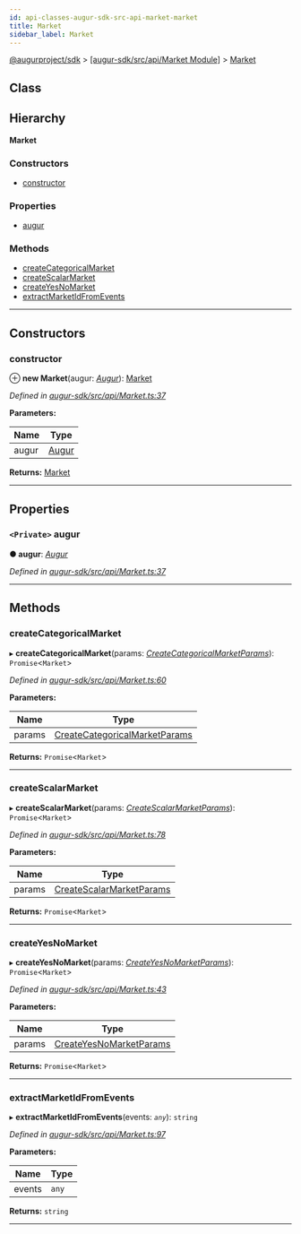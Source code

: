 ```yaml
---
id: api-classes-augur-sdk-src-api-market-market
title: Market
sidebar_label: Market
---
```


[@augurproject/sdk](api-readme.md) > [[augur-sdk/src/api/Market Module]](api-modules-augur-sdk-src-api-market-module.md) > [Market](api-classes-augur-sdk-src-api-market-market.md)

## Class

## Hierarchy

**Market**

### Constructors

* [constructor](api-classes-augur-sdk-src-api-market-market.md#constructor)

### Properties

* [augur](api-classes-augur-sdk-src-api-market-market.md#augur)

### Methods

* [createCategoricalMarket](api-classes-augur-sdk-src-api-market-market.md#createcategoricalmarket)
* [createScalarMarket](api-classes-augur-sdk-src-api-market-market.md#createscalarmarket)
* [createYesNoMarket](api-classes-augur-sdk-src-api-market-market.md#createyesnomarket)
* [extractMarketIdFromEvents](api-classes-augur-sdk-src-api-market-market.md#extractmarketidfromevents)

---

## Constructors

<a id="constructor"></a>

###  constructor

⊕ **new Market**(augur: *[Augur](api-classes-augur-sdk-src-augur-augur.md)*): [Market](api-classes-augur-sdk-src-api-market-market.md)

*Defined in [augur-sdk/src/api/Market.ts:37](https://github.com/AugurProject/augur/blob/304ca83772/packages/augur-sdk/src/api/Market.ts#L37)*

**Parameters:**

| Name | Type |
| ------ | ------ |
| augur | [Augur](api-classes-augur-sdk-src-augur-augur.md) |

**Returns:** [Market](api-classes-augur-sdk-src-api-market-market.md)

___

## Properties

<a id="augur"></a>

### `<Private>` augur

**● augur**: *[Augur](api-classes-augur-sdk-src-augur-augur.md)*

*Defined in [augur-sdk/src/api/Market.ts:37](https://github.com/AugurProject/augur/blob/304ca83772/packages/augur-sdk/src/api/Market.ts#L37)*

___

## Methods

<a id="createcategoricalmarket"></a>

###  createCategoricalMarket

▸ **createCategoricalMarket**(params: *[CreateCategoricalMarketParams](api-interfaces-augur-sdk-src-api-market-createcategoricalmarketparams.md)*): `Promise`<`Market`>

*Defined in [augur-sdk/src/api/Market.ts:60](https://github.com/AugurProject/augur/blob/304ca83772/packages/augur-sdk/src/api/Market.ts#L60)*

**Parameters:**

| Name | Type |
| ------ | ------ |
| params | [CreateCategoricalMarketParams](api-interfaces-augur-sdk-src-api-market-createcategoricalmarketparams.md) |

**Returns:** `Promise`<`Market`>

___
<a id="createscalarmarket"></a>

###  createScalarMarket

▸ **createScalarMarket**(params: *[CreateScalarMarketParams](api-interfaces-augur-sdk-src-api-market-createscalarmarketparams.md)*): `Promise`<`Market`>

*Defined in [augur-sdk/src/api/Market.ts:78](https://github.com/AugurProject/augur/blob/304ca83772/packages/augur-sdk/src/api/Market.ts#L78)*

**Parameters:**

| Name | Type |
| ------ | ------ |
| params | [CreateScalarMarketParams](api-interfaces-augur-sdk-src-api-market-createscalarmarketparams.md) |

**Returns:** `Promise`<`Market`>

___
<a id="createyesnomarket"></a>

###  createYesNoMarket

▸ **createYesNoMarket**(params: *[CreateYesNoMarketParams](api-interfaces-augur-sdk-src-api-market-createyesnomarketparams.md)*): `Promise`<`Market`>

*Defined in [augur-sdk/src/api/Market.ts:43](https://github.com/AugurProject/augur/blob/304ca83772/packages/augur-sdk/src/api/Market.ts#L43)*

**Parameters:**

| Name | Type |
| ------ | ------ |
| params | [CreateYesNoMarketParams](api-interfaces-augur-sdk-src-api-market-createyesnomarketparams.md) |

**Returns:** `Promise`<`Market`>

___
<a id="extractmarketidfromevents"></a>

###  extractMarketIdFromEvents

▸ **extractMarketIdFromEvents**(events: *`any`*): `string`

*Defined in [augur-sdk/src/api/Market.ts:97](https://github.com/AugurProject/augur/blob/304ca83772/packages/augur-sdk/src/api/Market.ts#L97)*

**Parameters:**

| Name | Type |
| ------ | ------ |
| events | `any` |

**Returns:** `string`

___

